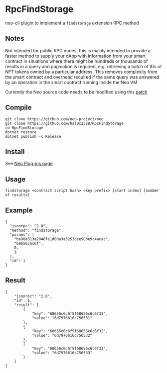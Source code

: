 # RpcFindStorage
neo-cli plugin to implement a `findstorage` extension RPC method

## Notes
Not intended for public RPC nodes, this is mainly intended to provide 
a faster method to supply your dApp with information from your smart contract 
in situations where there might be hundreds or thousands of results in a 
query and pagination is required, e.g. retrieving a batch of IDs of NFT tokens 
owned by a particular address. This removes complexity from the smart contract
and overhead required if the same query was answered by an operation in the
smart contract running inside the Neo VM.

Currently the Neo source code needs to be modified using this [patch](https://github.com/neo-project/neo/pull/514/files?diff)

## Compile
```
git clone https://github.com/neo-project/neo
git clone https://github.com/hal0x2328/RpcFindStorage
cd RpcFindStorage
dotnet restore
dotnet publish -c Release
```
## Install
See [Neo Plug-ins page](http://docs.neo.org/en-us/node/plugin.html)

## Usage
```
findstorage <contract script hash> <key prefix> [start index] [number of results]
```

## Example
```
{
  "jsonrpc": "2.0",
  "method": "findstorage",
  "params": [
    "ba06a313a2046fe1d00a3a3253dee90be9c4acac",
    "68656c6c6f",
    0,
    3
  ],
  "id": 1
}
```

## Result
```
{
    "jsonrpc": "2.0",
    "id": 1,
    "result": [
        {
            "key": "68656c6c6f5f68656c6c6f31",
            "value": "6d7976616c756531"
        },
        {
            "key": "68656c6c6f5f68656c6c6f32",
            "value": "6d7976616c756532"
        },
        {
            "key": "68656c6c6f5f68656c6c6f33",
            "value": "6d7976616c756533"
        }
    ]
}
```
